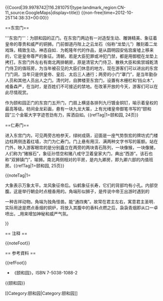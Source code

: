 {{Coord|39.9978742|116.2810751|type:landmark_region:CN-11_source:GoogleMaps|display=title}}
{{non-free|time=2012-10-25T14:38:33+00:00}}
<!-- 檔案不存在 [[File:yhy-donggongmen.jpg|thumb]] -->

==东宫门==

'''东宫门'''：为颐和园的正门。在东宫门两边有一对造型生动、雕铸精美、象征着皇帝的尊贵和威严的铜狮。门前御道丹陛上之云龙石（俗称“龙垫儿”）雕刻着二龙戏珠，精致生动，神态自如．为乾隆年代的作品，是从圆明园安佑宫废墟上移来的，它是皇帝尊严的象征。清朝，若是大臣犯罪或冲犯门禁，都是用御棍在龙垫上拷打。东宫门外左右有南北两排朝房，原是清官大门侍卫、散秩大臣和紫禁城乾清门侍卫的值班房，为当年被召见的大臣们休息的地方。现在游客们可以进出的东宫门门洞，当年只是供皇帝、皇后、太后三人通行；两旁的小门“罩门”，是当年勤杂人员和其他人员出人之门。清代时，自脾楼至东宫门，设置有木栅栏和‘挡众木”，戒备森严，在当时，是百姓们不可接近的禁地。在改革开放的今天，游客们可以在此尽情观赏。

作为颐和园正门的东宫门五开门，门扇上横竖各排列九行镀金铜钉，喻示着皇权的最高等级。枋间金龙彩画，悬有一块九龙大匾，上有光绪皇帝御笔书写的“颐和园”三个金匾大字字迹苍劲有力，挥洒自如。{{refTag|1=颐和园, 24页}}

==仁寿门==

进入东宫门内，可见两旁古柏参天，绿树成荫，迎面是一座气势恢宏的牌坊式门楼边柱两侧连着红墙，次门为仁寿门。门上悬有用汉、满两种文字书写的匾额。站在门外，映入游客眼帘的是分别矗立在两旁的两块青石陈列，一块像猴，一块像猪，人们称为“猪猴石”，象征孙悟空和猪八戒守卫着皇家大门，典出“西游”。该石也称“双狮镇门”，喻狮。南北两侧相对的平房，是内九卿房，即九卿六部的内值班房。{{refTag|1=颐和园, 25页}}

<references group="宫廷摆设寓意"/>

{{noteTag|1=

大象表示万象太平。龙风象征帝后。仙鹤象征长寿，它们的背部均有小孔。内部空腹。这是举行朝会时点檀香用的。角端形似狮子，是传说中帝王出游时遇到的

一种吉祥动物。角端为独角怪兽。能“通四夷”。故常在君主左右，寓意君主圣明．实际用途是燃点香烟的铜炉，将放入其腹中的香料点燃之后，袅袅青烟即从口一卓喷出，_用来增加神秘和威严气氛。

}}

== 注释 ==

<div class="references-small">

{{noteFoot}}

</div>

== 参考資料 ==

<div class="references-small">

{{refFoot}}

* 《颐和园》，ISBN 7-5038-1088-2

</div>

{{颐和园}}

[[Category:颐和园|Category:颐和园]]